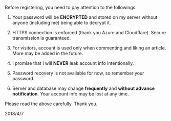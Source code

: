 Before registering, you need to pay attention to the followings.

1. Your password will be **ENCRYPTED** and stored on my server without anyone (including me) being able to decrypt it.

2. HTTPS connection is enforced (thank you Azure and Cloudflare). Secure transmission is guaranteed.

3. For visitors, account is used only when commenting and liking an article. More may be added in the future.

4. I promise that I will **NEVER** leak account info intentionally.

5. Password recovery is not available for now, so remember your password.

6. Server and database may change **frequently** and **without advance notification**. Your account info may be lost at any time.

Please read the above carefully. Thank you.

2018/4/7
